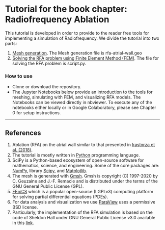 # Tutorial for the book chapter: Radiofrequency Ablation

This tutorial is developed in order to provide to the reader free tools for implementing a simulation of Radiofrequency. We divide the tutorial into two parts:

1. [Mesh generation](https://github.com/rirastorza/RFA-tutorial/blob/master/mesh%20generation/meshgenration.ipynb). The Mesh generation file is rfa-atrial-wall.geo
2. [Solving the RFA problem using Finite Element Method (FEM)](https://github.com/rirastorza/RFA-tutorial/blob/master/solving%20by%20fem/solvingbyfem.ipynb). The file for solving the RFA problem is script.py.

### How to use
- Clone or download the repository.
- The Jupyter Notebooks below provide an introduction to the tools for meshing, simulating with FEM, and visualizing RFA models. The Notebooks can be viewed directly in nbviewer. To execute any of the notebooks either locally or in Google Colaboratory, please see Chapter 0 for setup instructions.

---

## References
 
1. Ablation (RFA) on the atrial wall similar to that presented in [Irastorza et al. (2018)](https://onlinelibrary.wiley.com/doi/abs/10.1111/jce.13363). 
2. The tutorial is mostly written in [Python](https://www.python.org/) programming language.
3. SciPy is a Python-based ecosystem of open-source software for mathematics, science, and engineering. Some of the core packages are: [NumPy](https://numpy.org/), library [Scipy](https://www.scipy.org/), and [Matplotlib](https://matplotlib.org/).
4. The mesh is generated with [Gmsh](https://gmsh.info/). Gmsh is copyright (C) 1997-2020 by C. Geuzaine and J.-F. Remacle and is distributed under the terms of the GNU General Public License (GPL).
5. [FEniCS](https://fenicsproject.org/download/) which is a popular open-source (LGPLv3) computing platform for solving partial differential equations (PDEs).
6. For data analysis and visualization we use [ParaView](https://www.paraview.org/) uses a permissive BSD license.
7. Particularly, the implementation of the RFA simulation is based on the code of Sheldon Hall under GNU General Public License v3.0 available in this [link](https://github.com/sheldonkhall/MITA-model).

